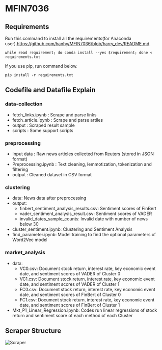 # MFIN7036
## Requirements
Run this command to install all the requirements(for Anaconda user).https://github.com/hanhy/MFIN7036/blob/harry_dev/README.md
```
while read requirement; do conda install --yes $requirement; done < requirements.txt
```
If you use pip, run command below.
```
pip install -r requirements.txt
```
## Codefile and Datafile Explain
### data-collection
- fetch_links.ipynb : Scrape and parse links
- fetch_article.ipynb : Scrape and parse artiles
- output : Scraped result sample
- scripts : Some support scripts

### preprocessing
- Input data : Raw news articles collected from Reuters (stored in JSON format)
- Preprocessing.ipynb :  Text cleaning, lemmotization, tokenization and filtering
- output : Cleaned dataset in CSV format 

### clustering
- data: News data after preprocessing
- output:
  - finbert_sentiment_analysis_results.csv: Sentiment scores of FinBert
  - vader_sentiment_analysis_result.csv: Sentiment scores of VADER
  - invalid_dates_sample_counts: Invalid date with number of news below 30
- cluster_sentiment.ipynb: Clustering and Sentiment Analysis
- find_parameter.ipynb: Model training to find the optional parameters of Word2Vec model
### market_analysis
- data:
  - VC0.csv: Document stock return, interest rate, key economic event date, and sentiment scores of VADER of Cluster 0
  - VC1.csv: Document stock return, interest rate, key economic event date, and sentiment scores of VADER of Cluster 1
  - FC0.csv: Document stock return, interest rate, key economic event date, and sentiment scores of FinBert of Cluster 0
  - FC1.csv: Document stock return, interest rate, key economic event date, and sentiment scores of FinBert of Cluster 1
- Mkt_P1_Linear_Regression.ipynb: Codes run linear regressions of stock return and sentiment score of each method of each Cluster

## Scraper Structure
![Scraper](https://github.com/user-attachments/assets/7de4f630-b9a9-4ab9-9850-500e35c80016)
